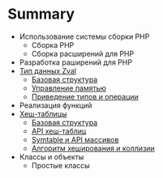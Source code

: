 # Summary

* Использование системы сборки PHP
   * Cборка PHP
   * Сборка расширений для PHP
* Разработка раширений для PHP
* [Тип данных Zval](tip_dannih_zval/README.md)
   * [Базовая структура](tip_dannih_zval/bazovaya_struktura.md)
   * [Управление памятью](tip_dannih_zval/upravlenie_pamyatyu.md)
   * [Приведение типов и операции](tip_dannih_zval/privedenie_tipov_i_operatsii.md)
* Реализация функций
* [Хеш-таблицы](heshtablitsi/README.md)
   * [Базовая структура](heshtablitsi/bazovaya_struktura.md)
   * [API хеш-таблиц](heshtablitsi/api_heshtablits.md)
   * [Symtable и API массивов](heshtablitsi/symtable_and_array_api.md)
   * [Алгоритм хеширования и коллизии](heshtablitsi/algoritm_heshirovaniya_i_kollizii.md)
* Классы и объекты
   * Простые классы

